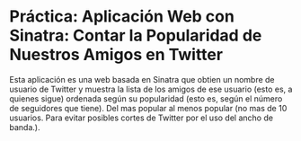 Práctica: Aplicación Web con Sinatra: Contar la Popularidad de Nuestros Amigos en Twitter
=========================================================================================

Esta aplicación es una web basada en Sinatra que obtien un nombre de usuario de Twitter y muestra la lista de los amigos de ese usuario (esto es, a quienes sigue) ordenada según su popularidad (esto es, según el número de seguidores que tiene). Del mas popular al menos popular (no mas de 10 usuarios. Para evitar posibles cortes de Twitter por el uso del ancho de banda.). 
